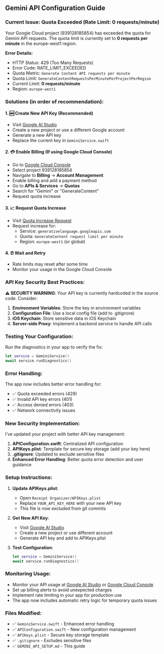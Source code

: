 ## Gemini API Configuration Guide

### Current Issue: Quota Exceeded (Rate Limit: 0 requests/minute)

Your Google Cloud project (939128185854) has exceeded the quota for Gemini API requests. The quota limit is currently set to **0 requests per minute** in the europe-west1 region.

**Error Details:**
- HTTP Status: 429 (Too Many Requests)
- Error Code: RATE_LIMIT_EXCEEDED
- Quota Metric: `Generate Content API requests per minute`
- Quota Limit: `GenerateContentRequestsPerMinutePerProjectPerRegion`
- Current Limit: **0 requests/minute**
- Region: `europe-west1`

### Solutions (in order of recommendation):

#### 1. 🆕 Create New API Key (Recommended)
- Visit [Google AI Studio](https://aistudio.google.com/)
- Create a new project or use a different Google account
- Generate a new API key
- Replace the current key in `GeminiService.swift`

#### 2. 💳 Enable Billing (If using Google Cloud Console)
- Go to [Google Cloud Console](https://console.cloud.google.com/)
- Select project 939128185854
- Navigate to **Billing** → **Account Management**
- Enable billing and add a payment method
- Go to **APIs & Services** → **Quotas**
- Search for "Gemini" or "GenerateContent"
- Request quota increase

#### 3. 📈 Request Quota Increase
- Visit [Quota Increase Request](https://cloud.google.com/docs/quotas/help/request_increase)
- Request increase for:
  - Service: `generativelanguage.googleapis.com`
  - Quota: `GenerateContent request limit per minute`
  - Region: `europe-west1` (or global)

#### 4. ⏰ Wait and Retry
- Rate limits may reset after some time
- Monitor your usage in the Google Cloud Console

### API Key Security Best Practices:

**⚠️ SECURITY WARNING**: Your API key is currently hardcoded in the source code. Consider:

1. **Environment Variables**: Store the key in environment variables
2. **Configuration File**: Use a local config file (add to .gitignore)
3. **iOS Keychain**: Store sensitive data in iOS Keychain
4. **Server-side Proxy**: Implement a backend service to handle API calls

### Testing Your Configuration:

Run the diagnostics in your app to verify the fix:
```swift
let service = GeminiService()
await service.runDiagnostics()
```

### Error Handling:

The app now includes better error handling for:
- ✅ Quota exceeded errors (429)
- ✅ Invalid API key errors (401)
- ✅ Access denied errors (403)
- ✅ Network connectivity issues

### New Security Implementation:

I've updated your project with better API key management:

1. **APIConfiguration.swift**: Centralized API configuration
2. **APIKeys.plist**: Template for secure key storage (add your key here)
3. **.gitignore**: Updated to exclude sensitive files
4. **Enhanced Error Handling**: Better quota error detection and user guidance

### Setup Instructions:

1. **Update APIKeys.plist**:
   - Open `Receipt Organizer/APIKeys.plist`
   - Replace `YOUR_API_KEY_HERE` with your new API key
   - This file is now excluded from git commits

2. **Get New API Key**:
   - Visit [Google AI Studio](https://aistudio.google.com/)
   - Create a new project or use different account
   - Generate API key and add to APIKeys.plist

3. **Test Configuration**:
   ```swift
   let service = GeminiService()
   await service.runDiagnostics()
   ```

### Monitoring Usage:

- Monitor your API usage at [Google AI Studio](https://aistudio.google.com/) or [Google Cloud Console](https://console.cloud.google.com/)
- Set up billing alerts to avoid unexpected charges
- Implement rate limiting in your app for production use
- The app now includes automatic retry logic for temporary quota issues

### Files Modified:

- ✅ `GeminiService.swift` - Enhanced error handling
- ✅ `APIConfiguration.swift` - New configuration management
- ✅ `APIKeys.plist` - Secure key storage template
- ✅ `.gitignore` - Excludes sensitive files
- ✅ `GEMINI_API_SETUP.md` - This guide